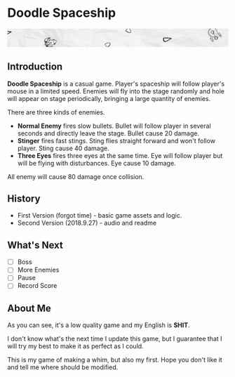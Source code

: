 # Doodle Spaceship

![Background](.\Background.png)

## Introduction

**Doodle Spaceship** is a casual game. Player's spaceship will follow player's mouse in a limited speed. Enemies will fly into the stage randomly and hole will appear on stage periodically, bringing a large quantity of enemies.

There are three kinds of enemies.

- **Normal Enemy** fires slow bullets. Bullet will follow player in several seconds and directly leave the stage. Bullet cause 20 damage.
- **Stinger** fires fast stings. Sting flies straight forward and won't follow player. Sting cause 40 damage.
- **Three Eyes** fires three eyes at the same time. Eye will follow player but will be flying with disturbances. Eye cause 10 damage.

All enemy will cause 80 damage once collision.

## History

- First Version (forgot time) - basic game assets and logic.
- Second Version (2018.9.27) - audio and readme

## What's Next

- [ ] Boss
- [ ] More Enemies
- [ ] Pause
- [ ] Record Score

## About Me

As you can see, it's a low quality game and my English is **SHIT**.

I don't know what's the next time I update this game, but I guarantee that I will try my best to make it as perfect as I could.

This is my game of making a whim, but also my first. Hope you don't like it and tell me where should be modified.